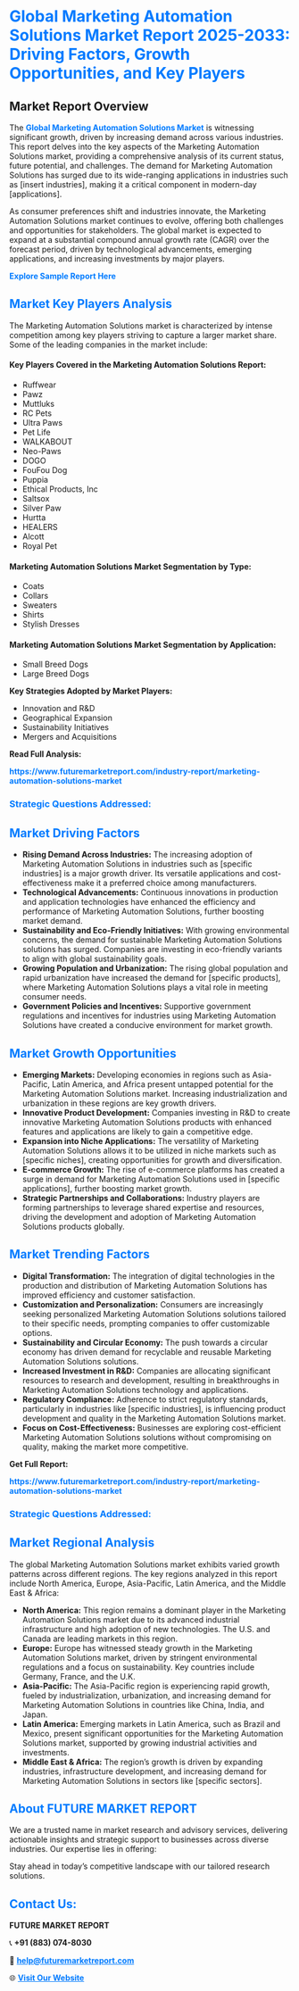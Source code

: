 <h1 style="color: #007BFF;">Global Marketing Automation Solutions Market Report 2025-2033: Driving Factors, Growth Opportunities, and Key Players</h1>

<section id="overview">
<h2>Market Report Overview</h2>
<p>The <a href="https://www.futuremarketreport.com/industry-report/marketing-automation-solutions-market" style="color: #007BFF; text-decoration: none;"><strong>Global Marketing Automation Solutions Market</strong></a> is witnessing significant growth, driven by increasing demand across various industries. This report delves into the key aspects of the Marketing Automation Solutions market, providing a comprehensive analysis of its current status, future potential, and challenges. The demand for Marketing Automation Solutions has surged due to its wide-ranging applications in industries such as [insert industries], making it a critical component in modern-day [applications].</p>
<p>As consumer preferences shift and industries innovate, the Marketing Automation Solutions market continues to evolve, offering both challenges and opportunities for stakeholders. The global market is expected to expand at a substantial compound annual growth rate (CAGR) over the forecast period, driven by technological advancements, emerging applications, and increasing investments by major players.</p>
</section>

<section id="overview">
<p><a href="https://www.futuremarketreport.com/request-sample/reportId=35625" style="color: #007BFF; text-decoration: none;"><strong>Explore Sample Report Here</strong></a></p>
</section>

<section id="key-players">
<h2 style="color: #007BFF;">Market Key Players Analysis</h2>
<p>The Marketing Automation Solutions market is characterized by intense competition among key players striving to capture a larger market share. Some of the leading companies in the market include:</p>
<h4>Key Players Covered in the Marketing Automation Solutions Report:</h4>
<ul><li>Ruffwear</li><li>Pawz</li><li>Muttluks</li><li>RC Pets</li><li>Ultra Paws</li><li>Pet Life</li><li>WALKABOUT</li><li>Neo-Paws</li><li>DOGO</li><li>FouFou Dog</li><li>Puppia</li><li>Ethical Products, Inc</li><li>Saltsox</li><li>Silver Paw</li><li>Hurtta</li><li>HEALERS</li><li>Alcott</li><li>Royal Pet</li></ul>
<h4>Marketing Automation Solutions Market Segmentation by Type:</h4>
<ul><li>Coats</li><li>Collars</li><li>Sweaters</li><li>Shirts</li><li>Stylish Dresses</li></ul>

<h4>Marketing Automation Solutions Market Segmentation by Application:</h4>
<ul><li>Small Breed Dogs</li><li>Large Breed Dogs</li></ul>
<p><strong>Key Strategies Adopted by Market Players:</strong></p>
<ul>
<li>Innovation and R&D</li>
<li>Geographical Expansion</li>
<li>Sustainability Initiatives</li>
<li>Mergers and Acquisitions</li>
</ul>
</section>

<section>
<p><strong>Read Full Analysis: </strong></p><a href="https://www.futuremarketreport.com/industry-report/marketing-automation-solutions-market" style="color: #007BFF; text-decoration: none;"><strong>https://www.futuremarketreport.com/industry-report/marketing-automation-solutions-market</strong></a>
<h3 style="color: #007BFF;">Strategic Questions Addressed:</h3>
</section>

<section id="driving-factors">
<h2 style="color: #007BFF;">Market Driving Factors</h2>
<ul>
<li><strong>Rising Demand Across Industries:</strong> The increasing adoption of Marketing Automation Solutions in industries such as [specific industries] is a major growth driver. Its versatile applications and cost-effectiveness make it a preferred choice among manufacturers.</li>
<li><strong>Technological Advancements:</strong> Continuous innovations in production and application technologies have enhanced the efficiency and performance of Marketing Automation Solutions, further boosting market demand.</li>
<li><strong>Sustainability and Eco-Friendly Initiatives:</strong> With growing environmental concerns, the demand for sustainable Marketing Automation Solutions solutions has surged. Companies are investing in eco-friendly variants to align with global sustainability goals.</li>
<li><strong>Growing Population and Urbanization:</strong> The rising global population and rapid urbanization have increased the demand for [specific products], where Marketing Automation Solutions plays a vital role in meeting consumer needs.</li>
<li><strong>Government Policies and Incentives:</strong> Supportive government regulations and incentives for industries using Marketing Automation Solutions have created a conducive environment for market growth.</li>
</ul>
</section>

<section id="growth-opportunities">
<h2 style="color: #007BFF;">Market Growth Opportunities</h2>
<ul>
<li><strong>Emerging Markets:</strong> Developing economies in regions such as Asia-Pacific, Latin America, and Africa present untapped potential for the Marketing Automation Solutions market. Increasing industrialization and urbanization in these regions are key growth drivers.</li>
<li><strong>Innovative Product Development:</strong> Companies investing in R&D to create innovative Marketing Automation Solutions products with enhanced features and applications are likely to gain a competitive edge.</li>
<li><strong>Expansion into Niche Applications:</strong> The versatility of Marketing Automation Solutions allows it to be utilized in niche markets such as [specific niches], creating opportunities for growth and diversification.</li>
<li><strong>E-commerce Growth:</strong> The rise of e-commerce platforms has created a surge in demand for Marketing Automation Solutions used in [specific applications], further boosting market growth.</li>
<li><strong>Strategic Partnerships and Collaborations:</strong> Industry players are forming partnerships to leverage shared expertise and resources, driving the development and adoption of Marketing Automation Solutions products globally.</li>
</ul>
</section>

<section id="trending-factors">
<h2 style="color: #007BFF;">Market Trending Factors</h2>
<ul>
<li><strong>Digital Transformation:</strong> The integration of digital technologies in the production and distribution of Marketing Automation Solutions has improved efficiency and customer satisfaction.</li>
<li><strong>Customization and Personalization:</strong> Consumers are increasingly seeking personalized Marketing Automation Solutions solutions tailored to their specific needs, prompting companies to offer customizable options.</li>
<li><strong>Sustainability and Circular Economy:</strong> The push towards a circular economy has driven demand for recyclable and reusable Marketing Automation Solutions solutions.</li>
<li><strong>Increased Investment in R&D:</strong> Companies are allocating significant resources to research and development, resulting in breakthroughs in Marketing Automation Solutions technology and applications.</li>
<li><strong>Regulatory Compliance:</strong> Adherence to strict regulatory standards, particularly in industries like [specific industries], is influencing product development and quality in the Marketing Automation Solutions market.</li>
<li><strong>Focus on Cost-Effectiveness:</strong> Businesses are exploring cost-efficient Marketing Automation Solutions solutions without compromising on quality, making the market more competitive.</li>
</ul>
</section>

<section>
<p><strong>Get Full Report: </strong></p><a href="https://www.futuremarketreport.com/industry-report/marketing-automation-solutions-market" style="color: #007BFF; text-decoration: none;"><strong>https://www.futuremarketreport.com/industry-report/marketing-automation-solutions-market</strong></a>
<h3 style="color: #007BFF;">Strategic Questions Addressed:</h3>
</section>


<section id="regional-analysis">
<h2 style="color: #007BFF;">Market Regional Analysis</h2>
<p>The global Marketing Automation Solutions market exhibits varied growth patterns across different regions. The key regions analyzed in this report include North America, Europe, Asia-Pacific, Latin America, and the Middle East & Africa:</p>
<ul>
<li><strong>North America:</strong> This region remains a dominant player in the Marketing Automation Solutions market due to its advanced industrial infrastructure and high adoption of new technologies. The U.S. and Canada are leading markets in this region.</li>
<li><strong>Europe:</strong> Europe has witnessed steady growth in the Marketing Automation Solutions market, driven by stringent environmental regulations and a focus on sustainability. Key countries include Germany, France, and the U.K.</li>
<li><strong>Asia-Pacific:</strong> The Asia-Pacific region is experiencing rapid growth, fueled by industrialization, urbanization, and increasing demand for Marketing Automation Solutions in countries like China, India, and Japan.</li>
<li><strong>Latin America:</strong> Emerging markets in Latin America, such as Brazil and Mexico, present significant opportunities for the Marketing Automation Solutions market, supported by growing industrial activities and investments.</li>
<li><strong>Middle East & Africa:</strong> The region’s growth is driven by expanding industries, infrastructure development, and increasing demand for Marketing Automation Solutions in sectors like [specific sectors].</li>
</ul>
</section>

<footer>
<h2 style="color: #007BFF;">About FUTURE MARKET REPORT</h2>
<p>We are a trusted name in market research and advisory services, delivering actionable insights and strategic support to businesses across diverse industries. Our expertise lies in offering:</p>

<p>Stay ahead in today’s competitive landscape with our tailored research solutions.</p>

<h2 style="color: #007BFF;">Contact Us:</h2>
<p><strong>FUTURE MARKET REPORT</strong></p>
<p>📞 <strong>+91 (883) 074-8030</strong></p>
<p>📧 <strong><a href="mailto:help@futuremarketreport.com" style="color: #007BFF;">help@futuremarketreport.com</a></strong></p>
<p>🌐 <strong><a href="https://www.futuremarketreport.com/" style="color: #007BFF;">Visit Our Website</a></strong></p>
</footer>